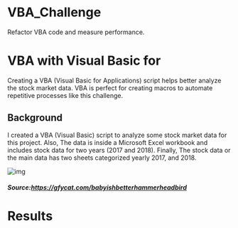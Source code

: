 # VBA_Challenge
Refactor VBA code and measure performance.
 
 # VBA with Visual Basic for 
 Creating a VBA (Visual Basic for Applications) script helps better analyze the stock market data. VBA is perfect for creating macros to automate repetitive processes like this challenge.
 
 ## Background
 I created a VBA (Visual Basic) script to analyze some stock market data for this project. Also, The data is inside a Microsoft Excel workbook and includes stock data for two years (2017 and 2018). Finally, The stock data or the main data has two sheets categorized yearly 2017, and 2018.

![img](https://github.com/Edgarhv/VBA_Challenge/blob/f22c153e7700e28daf7336908322fd55a5432246/Stock%20Market%20Animation%202%20GIF.gif)

##### Source:https://gfycat.com/babyishbetterhammerheadbird

# Results 


